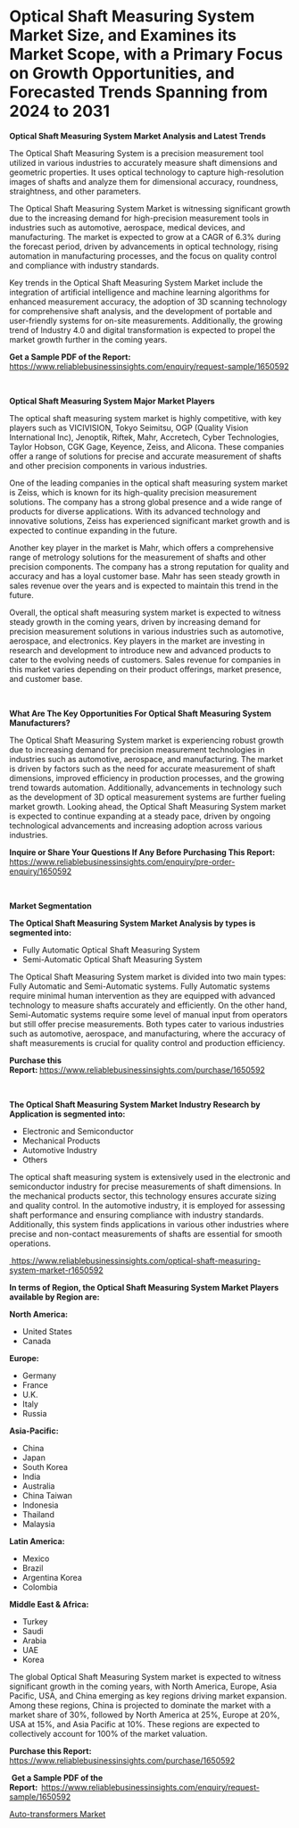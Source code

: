 <p><h1>Optical Shaft Measuring System Market Size, and Examines its Market Scope, with a Primary Focus on Growth Opportunities, and Forecasted Trends Spanning from 2024 to 2031</h1></p><p><strong>Optical Shaft Measuring System Market Analysis and Latest Trends</strong></p>
<p><p>The Optical Shaft Measuring System is a precision measurement tool utilized in various industries to accurately measure shaft dimensions and geometric properties. It uses optical technology to capture high-resolution images of shafts and analyze them for dimensional accuracy, roundness, straightness, and other parameters.</p><p>The Optical Shaft Measuring System Market is witnessing significant growth due to the increasing demand for high-precision measurement tools in industries such as automotive, aerospace, medical devices, and manufacturing. The market is expected to grow at a CAGR of 6.3% during the forecast period, driven by advancements in optical technology, rising automation in manufacturing processes, and the focus on quality control and compliance with industry standards.</p><p>Key trends in the Optical Shaft Measuring System Market include the integration of artificial intelligence and machine learning algorithms for enhanced measurement accuracy, the adoption of 3D scanning technology for comprehensive shaft analysis, and the development of portable and user-friendly systems for on-site measurements. Additionally, the growing trend of Industry 4.0 and digital transformation is expected to propel the market growth further in the coming years.</p></p>
<p><strong>Get a Sample PDF of the Report:&nbsp;</strong> <a href="https://www.reliablebusinessinsights.com/enquiry/request-sample/1650592">https://www.reliablebusinessinsights.com/enquiry/request-sample/1650592</a></p>
<p>&nbsp;</p>
<p><strong>Optical Shaft Measuring System Major Market Players</strong></p>
<p><p>The optical shaft measuring system market is highly competitive, with key players such as VICIVISION, Tokyo Seimitsu, OGP (Quality Vision International Inc), Jenoptik, Riftek, Mahr, Accretech, Cyber Technologies, Taylor Hobson, CGK Gage, Keyence, Zeiss, and Alicona. These companies offer a range of solutions for precise and accurate measurement of shafts and other precision components in various industries.</p><p>One of the leading companies in the optical shaft measuring system market is Zeiss, which is known for its high-quality precision measurement solutions. The company has a strong global presence and a wide range of products for diverse applications. With its advanced technology and innovative solutions, Zeiss has experienced significant market growth and is expected to continue expanding in the future.</p><p>Another key player in the market is Mahr, which offers a comprehensive range of metrology solutions for the measurement of shafts and other precision components. The company has a strong reputation for quality and accuracy and has a loyal customer base. Mahr has seen steady growth in sales revenue over the years and is expected to maintain this trend in the future.</p><p>Overall, the optical shaft measuring system market is expected to witness steady growth in the coming years, driven by increasing demand for precision measurement solutions in various industries such as automotive, aerospace, and electronics. Key players in the market are investing in research and development to introduce new and advanced products to cater to the evolving needs of customers. Sales revenue for companies in this market varies depending on their product offerings, market presence, and customer base.</p></p>
<p>&nbsp;</p>
<p><strong>What Are The Key Opportunities For Optical Shaft Measuring System Manufacturers?</strong></p>
<p><p>The Optical Shaft Measuring System market is experiencing robust growth due to increasing demand for precision measurement technologies in industries such as automotive, aerospace, and manufacturing. The market is driven by factors such as the need for accurate measurement of shaft dimensions, improved efficiency in production processes, and the growing trend towards automation. Additionally, advancements in technology such as the development of 3D optical measurement systems are further fueling market growth. Looking ahead, the Optical Shaft Measuring System market is expected to continue expanding at a steady pace, driven by ongoing technological advancements and increasing adoption across various industries.</p></p>
<p><strong>Inquire or Share Your Questions If Any Before Purchasing This Report:</strong> <a href="https://www.reliablebusinessinsights.com/enquiry/pre-order-enquiry/1650592">https://www.reliablebusinessinsights.com/enquiry/pre-order-enquiry/1650592</a></p>
<p>&nbsp;</p>
<p><strong>Market Segmentation</strong></p>
<p><strong>The Optical Shaft Measuring System Market Analysis by types is segmented into:</strong></p>
<p><ul><li>Fully Automatic Optical Shaft Measuring System</li><li>Semi-Automatic Optical Shaft Measuring System</li></ul></p>
<p><p>The Optical Shaft Measuring System market is divided into two main types: Fully Automatic and Semi-Automatic systems. Fully Automatic systems require minimal human intervention as they are equipped with advanced technology to measure shafts accurately and efficiently. On the other hand, Semi-Automatic systems require some level of manual input from operators but still offer precise measurements. Both types cater to various industries such as automotive, aerospace, and manufacturing, where the accuracy of shaft measurements is crucial for quality control and production efficiency.</p></p>
<p><strong>Purchase this Report:&nbsp;</strong><a href="https://www.reliablebusinessinsights.com/purchase/1650592">https://www.reliablebusinessinsights.com/purchase/1650592</a></p>
<p>&nbsp;</p>
<p><strong>The Optical Shaft Measuring System Market Industry Research by Application is segmented into:</strong></p>
<p><ul><li>Electronic and Semiconductor</li><li>Mechanical Products</li><li>Automotive Industry</li><li>Others</li></ul></p>
<p><p>The optical shaft measuring system is extensively used in the electronic and semiconductor industry for precise measurements of shaft dimensions. In the mechanical products sector, this technology ensures accurate sizing and quality control. In the automotive industry, it is employed for assessing shaft performance and ensuring compliance with industry standards. Additionally, this system finds applications in various other industries where precise and non-contact measurements of shafts are essential for smooth operations.</p></p>
<p><a href="https://www.reliablebusinessinsights.com/optical-shaft-measuring-system-market-r1650592">&nbsp;https://www.reliablebusinessinsights.com/optical-shaft-measuring-system-market-r1650592</a></p>
<p><strong>In terms of Region, the Optical Shaft Measuring System Market Players available by Region are:</strong></p>
<p>
    <p> <strong> North America: </strong>
        <ul>
            <li>United States</li>
            <li>Canada</li>
        </ul>
        </p> 
    <p> <strong> Europe: </strong>
        <ul>
            <li>Germany</li>
            <li>France</li>
            <li>U.K.</li>
            <li>Italy</li>
            <li>Russia</li>
        </ul>
        </p> 
    <p> <strong> Asia-Pacific: </strong>
        <ul>
            <li>China</li>
            <li>Japan</li>
            <li>South Korea</li>
            <li>India</li>
            <li>Australia</li>
            <li>China Taiwan</li>
            <li>Indonesia</li>
            <li>Thailand</li>
            <li>Malaysia</li>
        </ul>
        </p> 
    <p> <strong> Latin America: </strong>
        <ul>
            <li>Mexico</li>
            <li>Brazil</li>
            <li>Argentina Korea</li>
            <li>Colombia</li>
        </ul>
        </p> 
    <p> <strong> Middle East & Africa: </strong>
        <ul>
            <li>Turkey</li>
            <li>Saudi</li>
            <li>Arabia</li>
            <li>UAE</li>
            <li>Korea</li>
        </ul>
    </p>
    </p>
<p><p>The global Optical Shaft Measuring System market is expected to witness significant growth in the coming years, with North America, Europe, Asia Pacific, USA, and China emerging as key regions driving market expansion. Among these regions, China is projected to dominate the market with a market share of 30%, followed by North America at 25%, Europe at 20%, USA at 15%, and Asia Pacific at 10%. These regions are expected to collectively account for 100% of the market valuation.</p></p>
<p><strong>Purchase this Report: </strong><a href="https://www.reliablebusinessinsights.com/purchase/1650592">https://www.reliablebusinessinsights.com/purchase/1650592</a></p>
<p>&nbsp;<strong>Get a Sample PDF of the Report:&nbsp;&nbsp;</strong><a href="https://www.reliablebusinessinsights.com/enquiry/request-sample/1650592">https://www.reliablebusinessinsights.com/enquiry/request-sample/1650592</a></p>
<p><strong></strong></p>
<p><p><a href="https://github.com/ChiragRp1/Market-Research-Report-List-5/blob/main/auto-transformers-market.md">Auto-transformers Market</a></p></p>